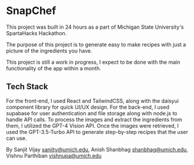 # SnapChef

This project was built in 24 hours as a part of Michigan State University's SpartaHacks Hackathon. 

The purpose of this project is to generate easy to make recipes with just a picture of the ingredients you have. 

This project is still a work in progress, I expect to be done with the main functionality of the app within a month. 

## Tech Stack

For the front-end, I used React and TailwindCSS, along with the daisyui component library for quick UI/UX design. 
For the back-end, I used supabase for user authentication and file storage along with node.js to handle API calls. 
To process the images and extract the ingredients from them, I utilized the GPT-4 Vision API. Once the images were retrieved, I used the GPT-3.5-Turbo API to generate step-by-step recipes that the user can use. 

By Sanjit Vijay <sanjitv@umich.edu>, Anish Shanbhag <shanbhag@umich.edu>, Vishnu Parthiban <vishnupa@umich.edu>
